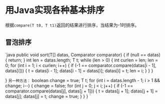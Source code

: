 # 用Java实现各种基本排序
根据`compare(T t0, T t1)`返回的结果进行排序，当结果为-1时排序。

## 冒泡排序
`java
public <T> void sort(T[] datas, Comparator<T> comparator) {
	if (null == datas) {
		return;
	}
	int len = datas.length;
	T t;
	while (len > 0) {
		int curlen = len;
		len = 0;
		for (int i = 1; i < curlen; i++) {
			if (-1 == comparator.compare(datas[i - 1], datas[i])) {
				t = datas[i - 1];
				datas[i - 1] = datas[i];
				datas[i] = t;
				len = i;
			}
		}
	}
	
}
`
另一种方法：
`
boolean change = true;
T t;
for (int i = datas.length - 1; i > 1 && change; i--) {
	change = false;
	for (int j = 0; j < i; j++) {
		if (-1 == comparator.compare(datas[j], datas[j + 1])) {
			t = datas[j + 1];
			datas[j + 1] = datas[j];
			datas[j] = t;
			change = true;
		}
	}
}
`

